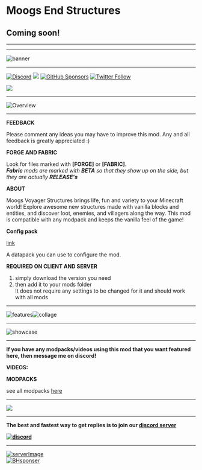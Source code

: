 # Moogs End Structures
## Coming soon!

---
---



![banner](https://www.bisecthosting.com/images/CF/MES/BH_NU_HEADER.png)

---

[![Discord](https://img.shields.io/discord/869218732650688543?color=9033af&label=DISCORD&style=for-the-badge)](https://discord.com/invite/S5nffJbuvA) [![](https://img.shields.io/badge/TOTAL-80%20STRUCTURES-9033AF?style=for-the-badge)](https://github.com/FinnSetchell/MoogsVanillaStructuresV2/wiki) [![GitHub Sponsors](https://img.shields.io/github/sponsors/finnsetchell?color=9033af&style=for-the-badge)](https://github.com/sponsors/FinnSetchell) [![Twitter Follow](https://img.shields.io/twitter/follow/MoogsMods?color=9033af&style=for-the-badge)](https://twitter.com/MoogsMods)

[![](https://img.shields.io/badge/My-projects-9033af?style=for-the-badge&logo=curseforge)](https://www.curseforge.com/members/finndog_123/projects)

---

![Overview](https://www.bisecthosting.com/images/CF/MES/BH_NU_BANNER1.png)

---

**FEEDBACK**

Please comment any ideas you may have to improve this mod. Any and all feedback is greatly appreciated :)

**FORGE AND FABRIC**

Look for files marked with **\[FORGE\]** or **\[FABRIC\]**.   
***Fabric** mods are marked with **BETA** so that they show up on the side, but they are actually **RELEASE's***

**ABOUT**

Moogs Voyager Structures brings life, fun and variety to your Minecraft world! Explore awesome new structures made with vanilla blocks and entities, and discover loot, enemies, and villagers along the way. This mod is compatible with any modpack and keeps the vanilla feel of the game!

**Config pack**

[link](https://www.curseforge.com/minecraft/texture-packs/mes-moogs-voyager-structure-config-pack)

A datapack you can use to configure the mod.

**REQUIRED ON CLIENT AND SERVER**

1. simply download the version you need
2. then add it to your mods folder  
   It does not require any settings to be changed for it and should work with all mods

---

![features](https://www.bisecthosting.com/images/CF/MES/BH_NU_BANNER2.png)![collage](https://imgur.com/I9lNEvl.png)

---

![showcase](https://www.bisecthosting.com/images/CF/MES/BH_NU_BANNER4.png)

---

**If you have any modpacks/videos using this mod that you want featured here, then message me on discord!**

**VIDEOS:**





**MODPACKS**

see all modpacks [here](https://www.modpackindex.com/modpack/finder?included_mods=37802 "here")

---

![](https://www.bisecthosting.com/images/CF/MES/BH_NU_BANNER3.png)

---

**The best and fastest way to get replies is to join our [discord server](https://discord.gg/S5nffJbuvA)**

[**![discord](https://i.imgur.com/sfAmR3Y.png)**](https://discord.gg/S5nffJbuvA "discord invite")

---

[![serverImage](https://i.imgur.com/kMtqORw.png)](https://moogsmodded.store.playerlands.com/ "serverShop")  
[![BHsponser](https://www.bisecthosting.com/images/CF/MES/BH_NU_PROMO.png)](https://bisecthosting.com/moogsmods)
